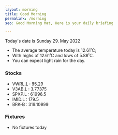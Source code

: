 ```yaml
---
layout: morning
title: Good Morning
permalink: /morning
seo: Good Morning Mat, Here is your daily briefing

---
```


<!-- weather_marker starts -->
<p>Today's date is Sunday 29. May 2022</p><ul>
<li>The average temperature today is 12.61˚C;</li>
<li>With highs of 12.61˚C and lows of 5.88˚C.</li>
<li>You can expect light rain for the day.</li>
</ul>
<!-- weather_marker ends -->

<h3>Stocks</h3>

<!-- stocks_marker starts -->
<ul>
<li>VWRL.L : 85.29</li>
<li>V3AB.L : 3.77375</li>
<li>SPXP.L : 61996.5</li>
<li>IMID.L : 179.5</li>
<li>BRK-B : 319.10999</li>
</ul>
<!-- stocks_marker ends -->

<h3>Fixtures</h3>

<!-- sports_marker starts -->
<ul>
<li>No fixtures today</li></ul>
<!-- sports_marker ends -->
